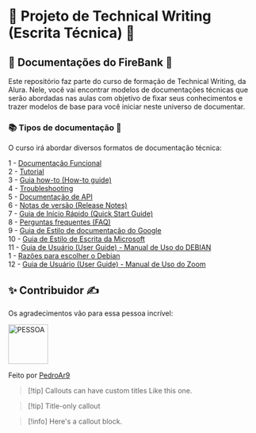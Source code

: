 # :memo: Projeto de Technical Writing (Escrita Técnica) :pencil:

## :notebook_with_decorative_cover: Documentações do FireBank :bank:

Este repositório faz parte do curso de formação de Technical Writing, da Alura. 
Nele, você vai encontrar modelos de documentações técnicas que serão abordadas nas aulas com objetivo de fixar seus conhecimentos e trazer modelos de base para você iniciar neste universo de documentar.

### :books: Tipos de documentação :book:
O curso irá abordar diversos formatos de documentação técnica:

1 - [Documentação Funcional](https://github.com/pedroar9/technical-writing/blob/master/documentacao-funcional.md)  
2 - [Tutorial](https://github.com/pedroar9/technical-writing/blob/master/tutorial.md)  
3 - [Guia how-to (How-to guide)](https://github.com/pedroar9/technical-writing/blob/master/guia-how-to.md)  
4 - [Troubleshooting](https://github.com/pedroar9/technical-writing/blob/master/troubleshooting.md)  
5 - [Documentação de API](https://github.com/pedroar9/technical-writing/blob/master/documentacao-api.md)  
6 - [Notas de versão (Release Notes)](https://github.com/pedroar9/technical-writing/blob/master/release-notes.md)  
7 - [Guia de Início Rápido (Quick Start Guide)](https://github.com/pedroar9/technical-writing/blob/master/guia-inicio-rapido.md)  
8 - [Perguntas frequentes (FAQ)](https://github.com/pedroar9/technical-writing/blob/master/perguntas-frequentes-faq.md)  
9 - [Guia de Estilo de documentação do Google](https://developers.google.com/style?hl=pt-br)  
10 - [Guia de Estilo de Escrita da Microsoft](https://learn.microsoft.com/pt-br/style-guide/welcome/)  
11 - [Guia de Usuário (User Guide) - Manual de Uso do DEBIAN](https://www.debian.org/doc/manuals/debian-faq/basic-defs.pt.html#whatisdebian)  
           1 - [Razões para escolher o Debian](https://www.debian.org/intro/why_debian)  
12 - [Guia de Usuário (User Guide) - Manual de Uso do Zoom](https://support.zoom.com/hc/pb/getting-started-with-meetings?id=zoom_meetings_guide)

## ✨ Contribuidor :writing_hand: 

Os agradecimentos vão para essa pessoa incrível:

<a href="https://github.com/pedroar9">
<img src="https://media.licdn.com/dms/image/C4E03AQGT0K0dZtdTHQ/profile-displayphoto-shrink_800_800/0/1563639326413?e=1726704000&v=beta&t=VYcO3MAqWUrouFTSjp_UmPaU4EVtt65txDJzJQJ0zrY" width="80" alt="PESSOA" /></a>  

Feito por [PedroAr9](https://www.linkedin.com/in/pedrocarlos-assis)


> [!tip] Callouts can have custom titles
> Like this one.


> [!tip] Title-only callout

> [!info]
> Here's a callout block.